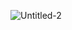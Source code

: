 ![Untitled-2](https://user-images.githubusercontent.com/50250163/187814590-4771bcb2-542d-49d3-a255-b16378051cd9.png)
